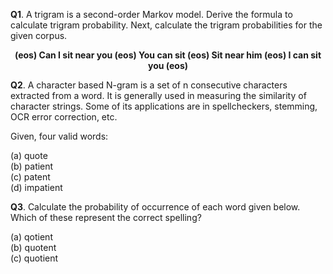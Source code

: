 **Q1**. A trigram is a second-order Markov model. Derive the formula to calculate trigram probability. Next, calculate the trigram probabilities for the given corpus.

<p style="text-align:center"><b>(eos) Can I sit near you (eos) You can sit (eos) Sit near him (eos) I can sit you (eos)</b></p>


**Q2**. A character based N-gram is a set of n consecutive characters extracted from a word. It is generally used in measuring the similarity of character strings. Some of its applications are in spellcheckers, stemming, OCR error correction, etc.

Given, four valid words:

(a) quote</br>
(b) patient</br>
(c) patent</br>
(d) impatient</br>

**Q3**. Calculate the probability of occurrence of each word given below. Which of these represent the correct spelling?

(a) qotient</br>
(b) quotent</br>
(c) quotient</br>